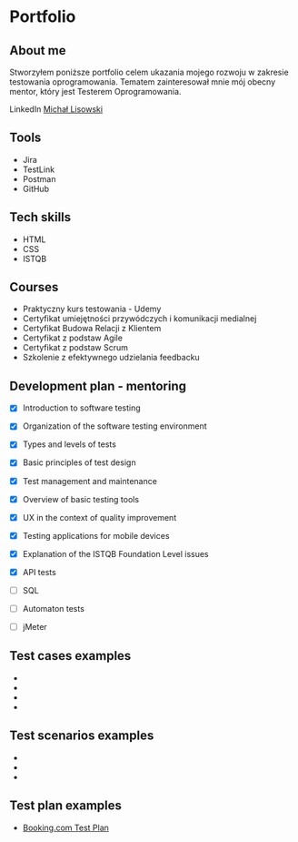 # Portfolio
## About me
Stworzyłem poniższe portfolio celem ukazania mojego rozwoju w zakresie testowania oprogramowania. Tematem zainteresował mnie mój obecny mentor, który jest Testerem Oprogramowania. 


LinkedIn [Michał Lisowski](http://https://pl.linkedin.com/in/mlisowski1)

## Tools
* Jira
* TestLink
* Postman
* GitHub

## Tech skills
* HTML
* CSS
* ISTQB

## Courses
* Praktyczny kurs testowania - Udemy
* Certyfikat umiejętności przywódczych i komunikacji medialnej 
* Certyfikat Budowa Relacji z Klientem 
* Certyfikat z podstaw Agile 
* Certyfikat z podstaw Scrum 
* Szkolenie z efektywnego udzielania feedbacku

## Development plan - mentoring
- [x] Introduction to software testing
- [x] Organization of the software testing environment
- [x] Types and levels of tests
- [x] Basic principles of test design
- [x] Test management and maintenance
- [x] Overview of basic testing tools
- [x] UX in the context of quality improvement
- [x] Testing applications for mobile devices
- [x] Explanation of the ISTQB Foundation Level issues
- [x] API tests
- [ ] SQL
- [ ] Automaton tests
- [ ] jMeter 


## Test cases examples
*
*
*
*

## Test scenarios examples
*
*
*

## Test plan examples
* [Booking.com Test Plan](https://drive.google.com/file/d/1ZsKR9yjTS22xNWEx700a3EboWvdC4gWB/view?usp=sharing)










